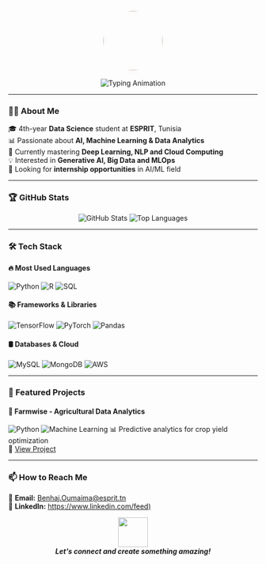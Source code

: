 <p align="center">
  <!-- Belle icône de développeuse féminine -->
  <img src="https://cdn-icons-png.flaticon.com/512/2103/2103633.png" width="120px" style="filter: drop-shadow(0 0 5px #ff7f5050);border-radius:50%"> 
  <br>
  <br>
  <!-- Animation de texte améliorée -->
  <img src="https://readme-typing-svg.demolab.com?font=Fira+Code&size=24&pause=1500&color=FF7F50&center=true&width=500&height=50&lines=Hey+there!+👋+I'm+Oumaima+Benhaj;Data+Science+Student+✨+at+ESPRIT;From+Tunisia+🇹🇳;Open+to+collaborate+🤝" alt="Typing Animation" />
</p>


---

### 👩‍💻 About Me
🎓 4th-year **Data Science** student at **ESPRIT**, Tunisia  
📊 Passionate about **AI, Machine Learning & Data Analytics**  
🌱 Currently mastering **Deep Learning, NLP and Cloud Computing**  
💡 Interested in **Generative AI, Big Data and MLOps**  
🚀 Looking for **internship opportunities** in AI/ML field  

---

### 🏆 GitHub Stats
<div align="center">
  <img src="https://github-readme-stats.vercel.app/api?username=OumaimaBenhaj&show_icons=true&theme=radical" alt="GitHub Stats">
  <img src="https://github-readme-stats.vercel.app/api/top-langs/?username=OumaimaBenhaj&layout=compact&theme=radical" alt="Top Languages">
</div>

---

### 🛠️ Tech Stack
#### 🔥 Most Used Languages
![Python](https://img.shields.io/badge/Python-3776AB?style=for-the-badge&logo=python&logoColor=white)
![R](https://img.shields.io/badge/R-276DC3?style=for-the-badge&logo=r&logoColor=white)
![SQL](https://img.shields.io/badge/SQL-4479A1?style=for-the-badge&logo=postgresql&logoColor=white)

#### 📚 Frameworks & Libraries
![TensorFlow](https://img.shields.io/badge/TensorFlow-FF6F00?style=for-the-badge&logo=tensorflow&logoColor=white)
![PyTorch](https://img.shields.io/badge/PyTorch-EE4C2C?style=for-the-badge&logo=pytorch&logoColor=white)
![Pandas](https://img.shields.io/badge/Pandas-150458?style=for-the-badge&logo=pandas&logoColor=white)

#### 🛢️ Databases & Cloud
![MySQL](https://img.shields.io/badge/MySQL-4479A1?style=for-the-badge&logo=mysql&logoColor=white)
![MongoDB](https://img.shields.io/badge/MongoDB-47A248?style=for-the-badge&logo=mongodb&logoColor=white)
![AWS](https://img.shields.io/badge/AWS-232F3E?style=for-the-badge&logo=amazon-aws&logoColor=white)

---

### 🌟 Featured Projects
#### 🚀 Farmwise - Agricultural Data Analytics
![Python](https://img.shields.io/badge/-Python-blue)
![Machine Learning](https://img.shields.io/badge/-Machine%20Learning-orange)
📊 Predictive analytics for crop yield optimization  
🔗 [View Project](#)



---

### 📫 How to Reach Me
📧 **Email:** [Benhaj.Oumaima@esprit.tn](mailto:Benhaj.Oumaima@esprit.tn)  
🔗 **LinkedIn:** [https://www.linkedin.com/feed)](#)  


<p align="center">
  <img src="https://media.giphy.com/media/LnQjpWaON8nhr21vNW/giphy.gif" width="60"> 
  <br>
  <em><b>Let's connect and create something amazing!</b></em>
</p>
